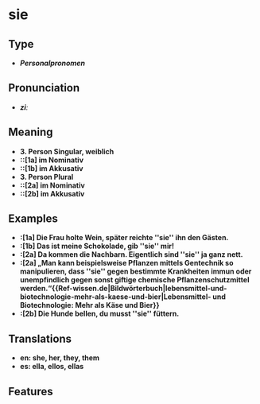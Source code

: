 # sie 
## Type 
- _**Personalpronomen**_ 
## Pronunciation 
- _**ziː**_ 
## Meaning 
- **3. Person Singular, weiblich** 
- **::[1a] im Nominativ** 
- **::[1b] im Akkusativ** 
- **3. Person Plural** 
- **::[2a] im Nominativ** 
- **::[2b] im Akkusativ** 
## Examples 
- **:[1a] Die Frau holte Wein, später reichte ''sie'' ihn den Gästen.** 
- **:[1b] Das ist meine Schokolade, gib ''sie'' mir!** 
- **:[2a] Da kommen die Nachbarn. Eigentlich sind ''sie'' ja ganz nett.** 
- **:[2a] „Man kann beispielsweise Pflanzen mittels Gentechnik so manipulieren, dass ''sie'' gegen bestimmte Krankheiten immun oder unempfindlich gegen sonst giftige chemische Pflanzenschutzmittel werden.“<ref>{{Ref-wissen.de|Bildwörterbuch|lebensmittel-und-biotechnologie-mehr-als-kaese-und-bier|Lebensmittel- und Biotechnologie: Mehr als Käse und Bier}}</ref>** 
- **:[2b] Die Hunde bellen, du musst ''sie'' füttern.** 
## Translations 
- **en: she, her, they, them** 
- **es: ella, ellos, ellas** 
## Features 
